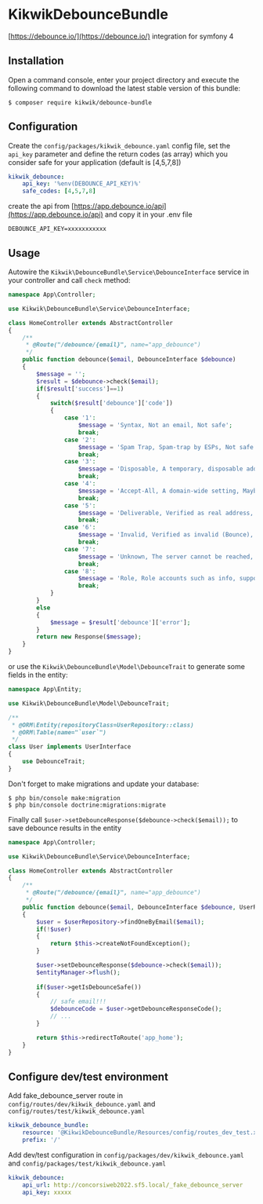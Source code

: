 KikwikDebounceBundle
=======================

[https://debounce.io/](https://debounce.io/) integration for symfony 4


Installation
------------

Open a command console, enter your project directory and execute the
following command to download the latest stable version of this bundle:

```console
$ composer require kikwik/debounce-bundle
```

Configuration
-------------

Create the `config/packages/kikwik_debounce.yaml` config file, set the `api_key` parameter 
and define the return codes (as array) which you consider safe for your application (default is [4,5,7,8])

```yaml
kikwik_debounce:
    api_key: '%env(DEBOUNCE_API_KEY)%'
    safe_codes: [4,5,7,8]
```

create the api from [https://app.debounce.io/api](https://app.debounce.io/api) and copy it in your .env file

```dotenv
DEBOUNCE_API_KEY=xxxxxxxxxxx
```

Usage
-----

Autowire the `Kikwik\DebounceBundle\Service\DebounceInterface` service in your controller and call `check` method:

```php
namespace App\Controller;

use Kikwik\DebounceBundle\Service\DebounceInterface;

class HomeController extends AbstractController
{
    /**
     * @Route("/debounce/{email}", name="app_debounce")
     */
    public function debounce($email, DebounceInterface $debounce)
    {
        $message = '';
        $result = $debounce->check($email);
        if($result['success']==1)
        {
            switch($result['debounce']['code'])
            {
                case '1':
                    $message = 'Syntax, Not an email, Not safe';
                    break;
                case '2':
                    $message = 'Spam Trap, Spam-trap by ESPs, Not safe';
                    break;
                case '3':
                    $message = 'Disposable, A temporary, disposable address, Not safe';
                    break;
                case '4':
                    $message = 'Accept-All, A domain-wide setting, Maybe safe';
                    break;
                case '5':
                    $message = 'Deliverable, Verified as real address, Safe';
                    break;
                case '6':
                    $message = 'Invalid, Verified as invalid (Bounce), Not safe';
                    break;
                case '7':
                    $message = 'Unknown, The server cannot be reached, Not safe';
                    break;
                case '8':
                    $message = 'Role, Role accounts such as info, support, etc, Maybe safe';
                    break;
            }
        }
        else
        {
            $message = $result['debounce']['error'];
        }
        return new Response($message);
    }
}
```

or use the `Kikwik\DebounceBundle\Model\DebounceTrait` to generate some fields in the entity:

```php
namespace App\Entity;

use Kikwik\DebounceBundle\Model\DebounceTrait;

/**
 * @ORM\Entity(repositoryClass=UserRepository::class)
 * @ORM\Table(name="`user`")
 */
class User implements UserInterface
{
    use DebounceTrait;
}
```
Don't forget to make migrations and update your database:

```console
$ php bin/console make:migration
$ php bin/console doctrine:migrations:migrate
```

Finally call `$user->setDebounceResponse($debounce->check($email));` to save debounce results in the entity

```php
namespace App\Controller;

use Kikwik\DebounceBundle\Service\DebounceInterface;

class HomeController extends AbstractController
{
    /**
     * @Route("/debounce/{email}", name="app_debounce")
     */
    public function debounce($email, DebounceInterface $debounce, UserRepository $userRepository, EntityManagerInterface $entityManager)
    {
        $user = $userRepository->findOneByEmail($email);
        if(!$user)
        {
            return $this->createNotFoundException();
        }

        $user->setDebounceResponse($debounce->check($email));
        $entityManager->flush();
        
        if($user->getIsDebounceSafe())
        {
            // safe email!!!
            $debounceCode = $user->getDebounceResponseCode();
            // ...  
        }

        return $this->redirectToRoute('app_home');
    }
}
```

Configure dev/test environment
------------------------------
Add fake_debounce_server route in `config/routes/dev/kikwik_debounce.yaml` and `config/routes/test/kikwik_debounce.yaml`

```yaml        
kikwik_debounce_bundle:
    resource: '@KikwikDebounceBundle/Resources/config/routes_dev_test.xml'
    prefix: '/'
```

Add dev/test configuration in `config/packages/dev/kikwik_debounce.yaml` and `config/packages/test/kikwik_debounce.yaml`

```yaml 
kikwik_debounce:
    api_url: http://concorsiweb2022.sf5.local/_fake_debounce_server
    api_key: xxxxx
```